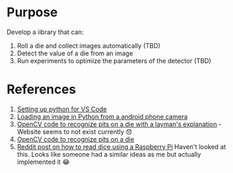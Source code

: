 # Purpose

Develop a iibrary that can:
1. Roll a die and collect images automatically (TBD)
2. Detect the value of a die from an image
3. Run experiments to optimize the parameters of the detector (TBD)

# References

1. [Setting up python for VS Code](https://code.visualstudio.com/docs/python/python-tutorial)
1. [Loading an image in Python from a android phone camera](https://www.hackster.io/peter-lunk/how-to-use-the-android-ip-webcam-app-with-python-opencv-45f28f)
1. [OpenCV code to recognize pits on a die with a layman's explanation](https://www.simplicity.be/article/recognizing-dices/) - Website seems to not exist currently :disappointed:
1. [OpenCV code to recognize pits on a die](http://wollen.org/misc/dice_opencv.html)
1. [Reddit post on how to read dice using a Raspberry Pi](https://www.reddit.com/r/raspberry_pi/comments/28j5v2/counting_dice_with_opencv/) Haven't looked at this. Looks like someone had a similar ideas as me but actually implemented it :joy:
